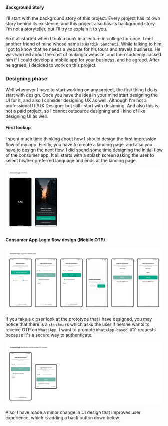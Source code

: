 #### Background Story
I'll start with the background story of this project. Every project has its own story behind its existence, and this 
project also has its background story. I'm not a storyteller, but I'll try to explain it to you.

So it all started when I took a bunk in a lecture in college for once. I met another friend of mine whose name is 
`Hardik Sancheti`. While talking to him, I got to know that he needs a website for his tours and travels business. 
He was worried about the cost of making a website, and then suddenly I asked him if I could develop a mobile app for 
your business, and he agreed. After he agreed, I decided to work on this project.


### Designing phase
Well whenever I have to start working on any project, the first thing I do is start with design. 
Once you have the idea in your mind start designing the UI for it, and also I consider designing UX as well.
Although I'm not a professional UI/UX Designer but still I start with designing. And also this is not a paid project, 
so I cannot outsource designing and I kind of like designing UI as well.

#### First lookup
I spent much time thinking about how I should design the first impression flow of my app. Firstly, you have to create a landing page, and also you have to design the next flow. I did spend some time designing the initial flow of the consumer app. It all starts with a splash screen asking the user to select his/her preferred language and ends at the landing page.

<img src="assets/consumer_app_initial_flow.png">

#### Consumer App Login flow design (Mobile OTP)

<img src="assets/consumer_app_login_flow_mobile_otp.svg" alt="Login flow design">

If you take a closer look at the prototype that I have designed, you may notice that there is a `checkmark` which asks 
the user if he/she wants to receive OTP on `WhatsApp`. I want to promote `WhatsApp-based OTP` requests because it's a 
secure way to authenticate.


<img src="assets/consumer_app_back_button_and_whatsapp_otp.svg" alt="Back button and WhatsApp OTP request image">

Also, I have made a minor change in UI design that improves user experience, which is adding a back button down below.

